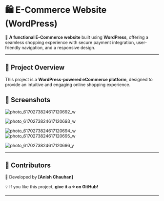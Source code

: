 
# **🛍️ E-Commerce Website (WordPress)**  

🚀 **A functional E-Commerce website** built using **WordPress**, offering a seamless shopping experience with secure payment integration, user-friendly navigation, and a responsive design.  

---

## 📌 **Project Overview**  
This project is a **WordPress-powered eCommerce platform**, designed to provide an intuitive and engaging online shopping experience. 


## 📸 **Screenshots**  
![photo_6170273824617120692_w](https://github.com/user-attachments/assets/39d0be64-260b-4457-842c-7302ef6fa12f)
<br>

![photo_6170273824617120693_w](https://github.com/user-attachments/assets/bde181f9-d273-43a9-8373-670878e9c5d9)
<br>

![photo_6170273824617120694_w](https://github.com/user-attachments/assets/2135210b-a7ab-4508-bcd2-d2f0e3b4e50c)
<br>
![photo_6170273824617120695_w](https://github.com/user-attachments/assets/46b1f109-8fbb-4e20-96d7-e17b3d8e0b3e)
<br>


![photo_6170273824617120696_y](https://github.com/user-attachments/assets/8b28090a-526d-4d54-a79f-f321aeecf675)





---




## 👥 **Contributors**  
🚀 Developed by **[Anish Chauhan]**  
 

💡 If you like this project, **give it a ⭐ on GitHub!**  

---

